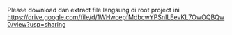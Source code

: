 Please download dan extract file langsung di root project ini https://drive.google.com/file/d/1WHwcepfMdbcwYPSnILEevKL7OwOQBQw0/view?usp=sharing
